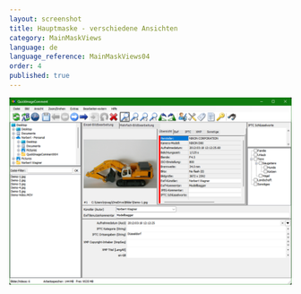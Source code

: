 ```yaml
---
layout: screenshot
title: Hauptmaske - verschiedene Ansichten
category: MainMaskViews
language: de
language_reference: MainMaskViews04
order: 4
published: true
---
```

<img src="https://raw.githubusercontent.com/QuickImageComment/QuickImageComment/main/UserManual/images/Deutsch-prg/FormQuickImageComment-05.png">
